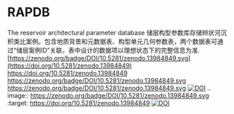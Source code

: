 # RAPDB
The reservoir architectural parameter database
储层构型参数库存储辫状河沉积类比案例。包含地质背景和元数据表、构型单元几何参数表，两个数据表可通过“储层案例ID”关联，表中设计的数据项以理想状态下的完整信息为准.
[https://zenodo.org/badge/DOI/10.5281/zenodo.13984849.svg](https://doi.org/10.5281/zenodo.13984849)
https://doi.org/10.5281/zenodo.13984849
https://zenodo.org/badge/DOI/10.5281/zenodo.13984849.svg
https://zenodo.org/badge/DOI/10.5281/zenodo.13984849.svg
<a href="https://doi.org/10.5281/zenodo.13984849"><img src="https://zenodo.org/badge/DOI/10.5281/zenodo.13984849.svg" alt="DOI"></a>
.. image:: https://zenodo.org/badge/DOI/10.5281/zenodo.13984849.svg
  :target: https://doi.org/10.5281/zenodo.13984849
  [![DOI](https://zenodo.org/badge/DOI/10.5281/zenodo.13984849.svg)](https://doi.org/10.5281/zenodo.13984849)
